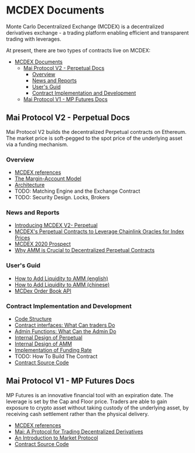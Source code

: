# MCDEX Documents

Monte Carlo Decentralized Exchange (MCDEX) is a decentralized derivatives exchange - a trading platform enabling efficient and transparent trading with leverages.

At present, there are two types of contracts live on MCDEX:
- [MCDEX Documents](#mcdex-documents)
  - [Mai Protocol V2 - Perpetual Docs](#mai-protocol-v2---perpetual-docs)
    - [Overview](#overview)
    - [News and Reports](#news-and-reports)
    - [User's Guid](#users-guid)
    - [Contract Implementation and Development](#contract-implementation-and-development)
  - [Mai Protocol V1 - MP Futures Docs](#mai-protocol-v1---mp-futures-docs)

## Mai Protocol V2 - Perpetual Docs

Mai Protocol V2 builds the decentralized Perpetual contracts on Ethereum. The market price is soft-pegged to the spot price of the underlying asset via a funding mechanism.

### Overview
* [MCDEX references](https://mcdex.io/references/Perpetual)
* [The Margin-Account Model](en/margin-account-model.md)
* [Architecture](en/perpetual-architecture.md)
* TODO: Matching Engine and the Exchange Contract
* TODO: Security Design. Locks, Brokers
  
### News and Reports
* [Introducing MCDEX V2- Perpetual](https://medium.com/@montecarlodex/introduce-mcdex-v2-perpetual-c97b18ff4e23)
* [MCDEX's Perpetual Contracts to Leverage Chainlink Oracles for Index Prices](https://medium.com/@montecarlodex/mcdexs-perpetual-contracts-to-leverage-chainlink-oracles-for-index-prices-7af84eb319d9)
* [MCDEX 2020 Prospect](https://medium.com/@montecarlodex/mcdex-2020-prospect-b47a74cd94d3)
* [Why AMM is Crucial to Decentralized Perpetual Contracts](https://medium.com/@montecarlodex/why-amm-is-crucial-to-decentralized-perpetual-contracts-70e3159d270d)

### User's Guid
* [How to Add Liquidity to AMM (english)](en/how-to-add-liquidity-to-amm.md)
* [How to Add Liquidity to AMM (chinese)](cn/how-to-add-liquidity-to-amm.md)
* [MCDex Order Book API](https://mcdex.io/doc/api)

### Contract Implementation and Development
* [Code Structure](en/perpetual-code-structure.md)
* [Contract interfaces: What Can traders Do](en/perpetual-interfaces.md)
* [Admin Functions: What Can the Admin Do](en/perpetual-admin-functions.md)
* [Internal Design of Perpetual](en/internal-perpetual.md)
* [Internal Design of AMM](en/internal-amm.md)
* [Implementation of Funding Rate](en/internal-amm-funding-rate.md)
* TODO: How To Build The Contract
* [Contract Source Code](https://github.com/mcdexio/mai-protocol-v2)




## Mai Protocol V1 - MP Futures Docs

MP Futures is an innovative financial tool with an expiration date. The leverage is set by the Cap and Floor price. Traders are able to gain exposure to crypto asset without taking custody of the underlying asset, by receiving cash settlement rather than the physical delivery.

* [MCDEX references](https://mcdex.io/references/MPFutures)
* [Mai: A Protocol for Trading Decentralized Derivatives](en/mai.md)
* [An Introduction to Market Protocol](en/market-protocol.md)
* [Contract Source Code](https://github.com/mcdexio/mai-protocol)

